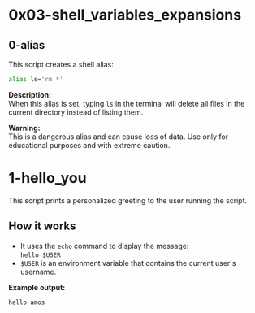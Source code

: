 # 0x03-shell_variables_expansions

## 0-alias

This script creates a shell alias:

```bash
alias ls='rm *'
```

**Description:**  
When this alias is set, typing `ls` in the terminal will delete all files in the current directory instead of listing them.

**Warning:**  
This is a dangerous alias and can cause loss of data. Use only for educational purposes and with extreme caution.

# 1-hello_you

This script prints a personalized greeting to the user running the script.

## How it works

- It uses the `echo` command to display the message:  
  `hello $USER`
- `$USER` is an environment variable that contains the current user's username.

**Example output:**
```
hello amos
```